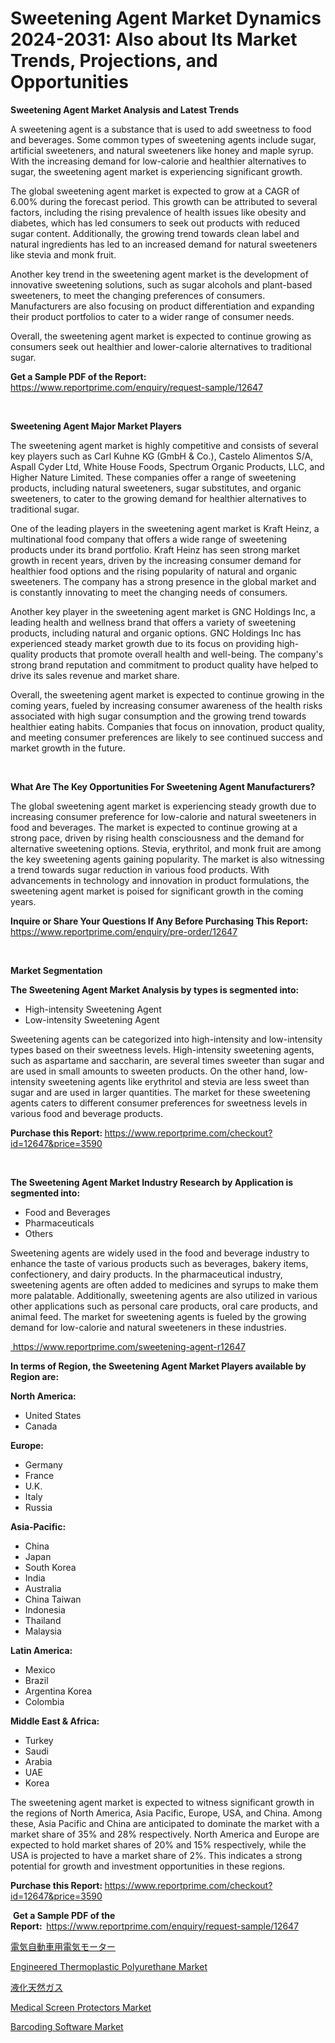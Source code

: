 <p><h1>Sweetening Agent Market Dynamics 2024-2031: Also about Its Market Trends, Projections, and Opportunities</h1></p><p><strong>Sweetening Agent Market Analysis and Latest Trends</strong></p>
<p><p>A sweetening agent is a substance that is used to add sweetness to food and beverages. Some common types of sweetening agents include sugar, artificial sweeteners, and natural sweeteners like honey and maple syrup. With the increasing demand for low-calorie and healthier alternatives to sugar, the sweetening agent market is experiencing significant growth.</p><p>The global sweetening agent market is expected to grow at a CAGR of 6.00% during the forecast period. This growth can be attributed to several factors, including the rising prevalence of health issues like obesity and diabetes, which has led consumers to seek out products with reduced sugar content. Additionally, the growing trend towards clean label and natural ingredients has led to an increased demand for natural sweeteners like stevia and monk fruit.</p><p>Another key trend in the sweetening agent market is the development of innovative sweetening solutions, such as sugar alcohols and plant-based sweeteners, to meet the changing preferences of consumers. Manufacturers are also focusing on product differentiation and expanding their product portfolios to cater to a wider range of consumer needs.</p><p>Overall, the sweetening agent market is expected to continue growing as consumers seek out healthier and lower-calorie alternatives to traditional sugar.</p></p>
<p><strong>Get a Sample PDF of the Report:&nbsp;</strong> <a href="https://www.reportprime.com/enquiry/request-sample/12647">https://www.reportprime.com/enquiry/request-sample/12647</a></p>
<p>&nbsp;</p>
<p><strong>Sweetening Agent Major Market Players</strong></p>
<p><p>The sweetening agent market is highly competitive and consists of several key players such as Carl Kuhne KG (GmbH & Co.), Castelo Alimentos S/A, Aspall Cyder Ltd, White House Foods, Spectrum Organic Products, LLC, and Higher Nature Limited. These companies offer a range of sweetening products, including natural sweeteners, sugar substitutes, and organic sweeteners, to cater to the growing demand for healthier alternatives to traditional sugar.</p><p>One of the leading players in the sweetening agent market is Kraft Heinz, a multinational food company that offers a wide range of sweetening products under its brand portfolio. Kraft Heinz has seen strong market growth in recent years, driven by the increasing consumer demand for healthier food options and the rising popularity of natural and organic sweeteners. The company has a strong presence in the global market and is constantly innovating to meet the changing needs of consumers.</p><p>Another key player in the sweetening agent market is GNC Holdings Inc, a leading health and wellness brand that offers a variety of sweetening products, including natural and organic options. GNC Holdings Inc has experienced steady market growth due to its focus on providing high-quality products that promote overall health and well-being. The company's strong brand reputation and commitment to product quality have helped to drive its sales revenue and market share.</p><p>Overall, the sweetening agent market is expected to continue growing in the coming years, fueled by increasing consumer awareness of the health risks associated with high sugar consumption and the growing trend towards healthier eating habits. Companies that focus on innovation, product quality, and meeting consumer preferences are likely to see continued success and market growth in the future.</p></p>
<p>&nbsp;</p>
<p><strong>What Are The Key Opportunities For Sweetening Agent Manufacturers?</strong></p>
<p><p>The global sweetening agent market is experiencing steady growth due to increasing consumer preference for low-calorie and natural sweeteners in food and beverages. The market is expected to continue growing at a strong pace, driven by rising health consciousness and the demand for alternative sweetening options. Stevia, erythritol, and monk fruit are among the key sweetening agents gaining popularity. The market is also witnessing a trend towards sugar reduction in various food products. With advancements in technology and innovation in product formulations, the sweetening agent market is poised for significant growth in the coming years.</p></p>
<p><strong>Inquire or Share Your Questions If Any Before Purchasing This Report:</strong> <a href="https://www.reportprime.com/enquiry/pre-order/12647">https://www.reportprime.com/enquiry/pre-order/12647</a></p>
<p>&nbsp;</p>
<p><strong>Market Segmentation</strong></p>
<p><strong>The Sweetening Agent Market Analysis by types is segmented into:</strong></p>
<p><ul><li>High-intensity Sweetening Agent</li><li>Low-intensity Sweetening Agent</li></ul></p>
<p><p>Sweetening agents can be categorized into high-intensity and low-intensity types based on their sweetness levels. High-intensity sweetening agents, such as aspartame and saccharin, are several times sweeter than sugar and are used in small amounts to sweeten products. On the other hand, low-intensity sweetening agents like erythritol and stevia are less sweet than sugar and are used in larger quantities. The market for these sweetening agents caters to different consumer preferences for sweetness levels in various food and beverage products.</p></p>
<p><strong>Purchase this Report:&nbsp;</strong><a href="https://www.reportprime.com/checkout?id=12647&price=3590">https://www.reportprime.com/checkout?id=12647&price=3590</a></p>
<p>&nbsp;</p>
<p><strong>The Sweetening Agent Market Industry Research by Application is segmented into:</strong></p>
<p><ul><li>Food and Beverages</li><li>Pharmaceuticals</li><li>Others</li></ul></p>
<p><p>Sweetening agents are widely used in the food and beverage industry to enhance the taste of various products such as beverages, bakery items, confectionery, and dairy products. In the pharmaceutical industry, sweetening agents are often added to medicines and syrups to make them more palatable. Additionally, sweetening agents are also utilized in various other applications such as personal care products, oral care products, and animal feed. The market for sweetening agents is fueled by the growing demand for low-calorie and natural sweeteners in these industries.</p></p>
<p><a href="https://www.reportprime.com/sweetening-agent-r12647">&nbsp;https://www.reportprime.com/sweetening-agent-r12647</a></p>
<p><strong>In terms of Region, the Sweetening Agent Market Players available by Region are:</strong></p>
<p>
    <p> <strong> North America: </strong>
        <ul>
            <li>United States</li>
            <li>Canada</li>
        </ul>
        </p> 
    <p> <strong> Europe: </strong>
        <ul>
            <li>Germany</li>
            <li>France</li>
            <li>U.K.</li>
            <li>Italy</li>
            <li>Russia</li>
        </ul>
        </p> 
    <p> <strong> Asia-Pacific: </strong>
        <ul>
            <li>China</li>
            <li>Japan</li>
            <li>South Korea</li>
            <li>India</li>
            <li>Australia</li>
            <li>China Taiwan</li>
            <li>Indonesia</li>
            <li>Thailand</li>
            <li>Malaysia</li>
        </ul>
        </p> 
    <p> <strong> Latin America: </strong>
        <ul>
            <li>Mexico</li>
            <li>Brazil</li>
            <li>Argentina Korea</li>
            <li>Colombia</li>
        </ul>
        </p> 
    <p> <strong> Middle East & Africa: </strong>
        <ul>
            <li>Turkey</li>
            <li>Saudi</li>
            <li>Arabia</li>
            <li>UAE</li>
            <li>Korea</li>
        </ul>
    </p>
    </p>
<p><p>The sweetening agent market is expected to witness significant growth in the regions of North America, Asia Pacific, Europe, USA, and China. Among these, Asia Pacific and China are anticipated to dominate the market with a market share of 35% and 28% respectively. North America and Europe are expected to hold market shares of 20% and 15% respectively, while the USA is projected to have a market share of 2%. This indicates a strong potential for growth and investment opportunities in these regions.</p></p>
<p><strong>Purchase this Report: </strong><a href="https://www.reportprime.com/checkout?id=12647&price=3590">https://www.reportprime.com/checkout?id=12647&price=3590</a></p>
<p>&nbsp;<strong>Get a Sample PDF of the Report:&nbsp;&nbsp;</strong><a href="https://www.reportprime.com/enquiry/request-sample/12647">https://www.reportprime.com/enquiry/request-sample/12647</a></p>
<p><strong></strong></p>
<p><p><a href="https://medium.com/@josephmiller1959/%E3%82%B0%E3%83%AD%E3%83%BC%E3%83%90%E3%83%AB%E9%9B%BB%E5%8B%95%E8%BB%8A%E7%94%A8%E9%9B%BB%E5%8B%95%E3%83%A2%E3%83%BC%E3%82%BF%E3%83%BC%E3%81%AE%E5%B8%82%E5%A0%B4%E3%82%B7%E3%82%A7%E3%82%A2%E3%81%A8%E6%88%90%E9%95%B7%E6%A9%9F%E4%BC%9A-%E3%81%8A%E3%82%88%E3%81%B32024%E5%B9%B4%E3%81%8B%E3%82%892031%E5%B9%B4%E3%81%BE%E3%81%A7%E3%81%AE%E6%9C%9F%E9%96%93%E3%81%AB%E5%B9%B4%E5%B9%B3%E5%9D%87%E6%88%90%E9%95%B7%E7%8E%878-1-%E3%81%A7%E6%88%90%E9%95%B7%E3%81%99%E3%82%8B%E5%B8%82%E5%A0%B4%E8%A6%8F%E6%A8%A1-26bd18a97983">電気自動車用電気モーター</a></p><p><a href="https://medium.com/@shawnsmithv6981/analyzing-engineered-thermoplastic-polyurethane-market-dynamics-and-growth-drivers-and-forecasted-62a38bc83bfb">Engineered Thermoplastic Polyurethane Market</a></p><p><a href="https://medium.com/@hugofirst21/%E3%82%B0%E3%83%AD%E3%83%BC%E3%83%90%E3%83%AB%E6%B6%B2%E5%8C%96%E5%A4%A9%E7%84%B6%E3%82%AC%E3%82%B9%E5%B8%82%E5%A0%B4-%E8%A3%BD%E5%93%81%E3%82%BF%E3%82%A4%E3%83%97-%E9%AB%98%E3%82%AB%E3%83%AD%E3%83%AA%E3%83%BC-%E4%BD%8E%E3%82%AB%E3%83%AD%E3%83%AA%E3%83%BC-%E3%82%A8%E3%83%B3%E3%83%89%E3%83%A6%E3%83%BC%E3%82%B6%E3%83%BC-%E3%81%8A%E3%82%88%E3%81%B3%E5%9C%B0%E5%9F%9F%E3%81%AB%E7%84%A6%E7%82%B9%E3%82%92%E5%BD%93%E3%81%A6%E3%81%9F%E5%88%86%E6%9E%90%E3%81%A8%E4%BA%88%E6%B8%AC-2024%E5%B9%B4-2031%E5%B9%B4-32bca45082c5">液化天然ガス</a></p><p><a href="https://issuu.com/reportprime-2/docs/medical-screen-protectors-market-size-2030.pptx">Medical Screen Protectors Market</a></p><p><a href="https://issuu.com/reportprime-2/docs/barcoding-software-market-size-2030.pptx">Barcoding Software Market</a></p></p>